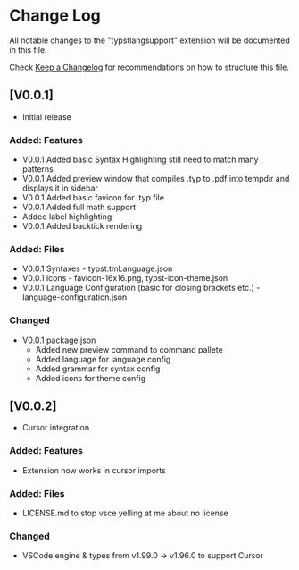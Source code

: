 # Change Log

All notable changes to the "typstlangsupport" extension will be documented in this file.

Check [Keep a Changelog](http://keepachangelog.com/) for recommendations on how to structure this file.

## [V0.0.1]

- Initial release

### Added: Features

+ V0.0.1 Added basic Syntax Highlighting still need to match many patterns
+ V0.0.1 Added preview window that compiles .typ to .pdf into tempdir and displays it in sidebar
+ V0.0.1 Added basic favicon for .typ file
+ V0.0.1 Added full math support
+ Added label highlighting
+ V0.0.1 Added backtick rendering

### Added: Files

+ V0.0.1 Syntaxes - typst.tmLanguage.json
+ V0.0.1 icons - favicon-16x16.png, typst-icon-theme.json
+ V0.0.1 Language Configuration (basic for closing brackets etc.) - language-configuration.json

### Changed

+ V0.0.1 package.json
    - Added new preview command to command pallete
    - Added language for language config
    - Added grammar for syntax config
    - Added icons for theme config

## [V0.0.2]

- Cursor integration

### Added: Features

+ Extension now works in cursor imports

### Added: Files

+ LICENSE.md to stop vsce yelling at me about no license

### Changed

+ VSCode engine & types from v1.99.0 -> v1.96.0 to support Cursor

